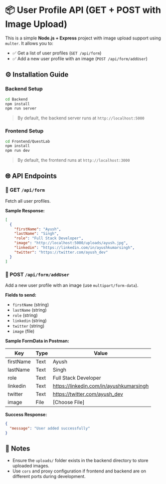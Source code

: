 # 📦 User Profile API (GET + POST with Image Upload)

This is a simple **Node.js + Express** project with image upload support using `multer`. It allows you to:

- ✅ Get a list of user profiles (`GET /api/form`)
- ✅ Add a new user profile with an image (`POST /api/form/addUser`)

## ⚙️ Installation Guide

### Backend Setup

```bash
cd Backend
npm install
npm run server
```

> By default, the backend server runs at `http://localhost:5000`

### Frontend Setup

```bash
cd Frontend/QuestLab
npm install
npm run dev
```

> By default, the frontend runs at `http://localhost:3000`

## 🌐 API Endpoints

### 🔹 GET `/api/form`

Fetch all user profiles.

**Sample Response:**
```json
[
  {
    "firstName": "Ayush",
    "lastName": "Singh",
    "role": "Full Stack Developer",
    "image": "http://localhost:5000/uploads/ayush.jpg",
    "linkedin": "https://linkedin.com/in/ayushkumarsingh",
    "twitter": "https://twitter.com/ayush_dev"
  }
]
```

### 🔹 POST `/api/form/addUser`

Add a new user profile with an image (use `multipart/form-data`).

**Fields to send:**
- `firstName` (string)
- `lastName` (string)
- `role` (string)
- `linkedin` (string)
- `twitter` (string)
- `image` (file)

**Sample FormData in Postman:**

| Key       | Type | Value |
|-----------|------|--------|
| firstName | Text | Ayush |
| lastName  | Text | Singh |
| role      | Text | Full Stack Developer |
| linkedin  | Text | https://linkedin.com/in/ayushkumarsingh |
| twitter   | Text | https://twitter.com/ayush_dev |
| image     | File | [Choose File] |

**Success Response:**
```json
{
  "message": "User added successfully"
}
```

## 📝 Notes

- Ensure the `uploads/` folder exists in the backend directory to store uploaded images.
- Use `cors` and proxy configuration if frontend and backend are on different ports during development.
